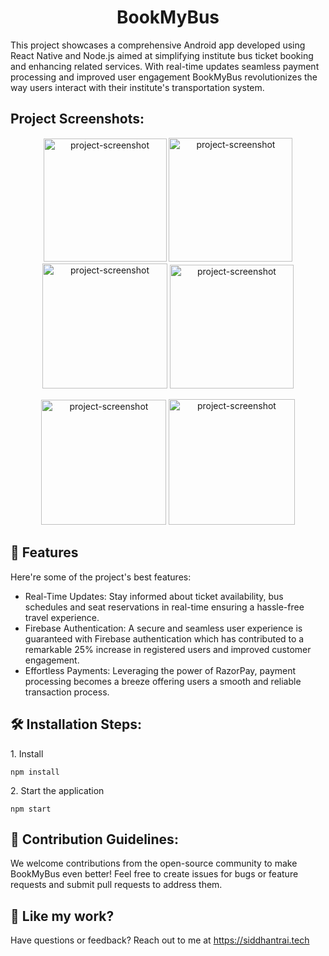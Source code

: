 <h1 align="center" id="title">BookMyBus</h1>

<p id="description">This project showcases a comprehensive Android app developed using React Native and Node.js aimed at simplifying institute bus ticket booking and enhancing related services. With real-time updates seamless payment processing and improved user engagement BookMyBus revolutionizes the way users interact with their institute's transportation system.</p>

<h2>Project Screenshots:</h2>

<p align="center">
<img src="https://i.imgur.com/oEd7W0g.png" alt="project-screenshot" width="197">

<img src="https://i.imgur.com/4MTGuiI.png" alt="project-screenshot" width="198">

<img src="https://i.imgur.com/VTMQi7e.png" alt="project-screenshot" width="200">

<img src="https://i.imgur.com/gidfveu.png" alt="project-screenshot" width="198">
</p>

<p align="center">
<img src="https://i.imgur.com/ftoerXF.png" alt="project-screenshot" width="200">

<img src="https://i.imgur.com/K6iBV8c.png" alt="project-screenshot" width="201.3">
</p>

<h2>🧐 Features</h2>

Here're some of the project's best features:

- Real-Time Updates: Stay informed about ticket availability, bus schedules and seat reservations in real-time ensuring a hassle-free travel experience.
- Firebase Authentication: A secure and seamless user experience is guaranteed with Firebase authentication which has contributed to a remarkable 25% increase in registered users and improved customer engagement.
- Effortless Payments: Leveraging the power of RazorPay, payment processing becomes a breeze offering users a smooth and reliable transaction process.

<h2>🛠️ Installation Steps:</h2>

<p>1. Install</p>

```
npm install
```

<p>2. Start the application</p>

```
npm start
```

<h2>🍰 Contribution Guidelines:</h2>

We welcome contributions from the open-source community to make BookMyBus even better! Feel free to create issues for bugs or feature requests and submit pull requests to address them.

<h2>👀 Like my work?</h2>

Have questions or feedback? Reach out to me at https://siddhantrai.tech
